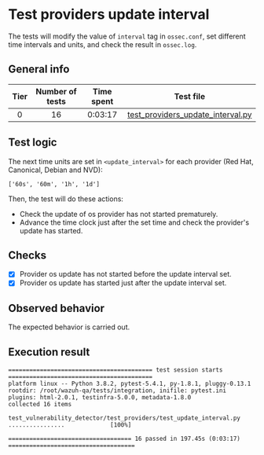 # Test providers update interval

The tests will modify the value of `interval` tag in `ossec.conf`, set different time intervals and units, and check
the result in `ossec.log`.

## General info

|Tier | Number of tests | Time spent| Test file |
|:--:|:--:|:--:|:--:|
| 0 | 16 | 0:03:17 | [test_providers_update_interval.py](../../test_providers/test_providers_update_interval.py)|

## Test logic

The next time units are set in `<update_interval>` for each provider (Red Hat, Canonical, Debian and NVD):

```
['60s', '60m', '1h', '1d']
```

Then, the test will do these actions:
- Check the update of os provider has not started prematurely.
- Advance the time clock just after the set time and check the provider's update has started.

## Checks

- [x] Provider os update has not started before the update interval set.
- [x] Provider os update has started just after the update interval set.

## Observed behavior

The expected behavior is carried out.

## Execution result

```
========================================= test session starts =========================================
platform linux -- Python 3.8.2, pytest-5.4.1, py-1.8.1, pluggy-0.13.1
rootdir: /root/wazuh-qa/tests/integration, inifile: pytest.ini
plugins: html-2.0.1, testinfra-5.0.0, metadata-1.8.0
collected 16 items

test_vulnerability_detector/test_providers/test_update_interval.py ................             [100%]

=================================== 16 passed in 197.45s (0:03:17) ====================================
```
